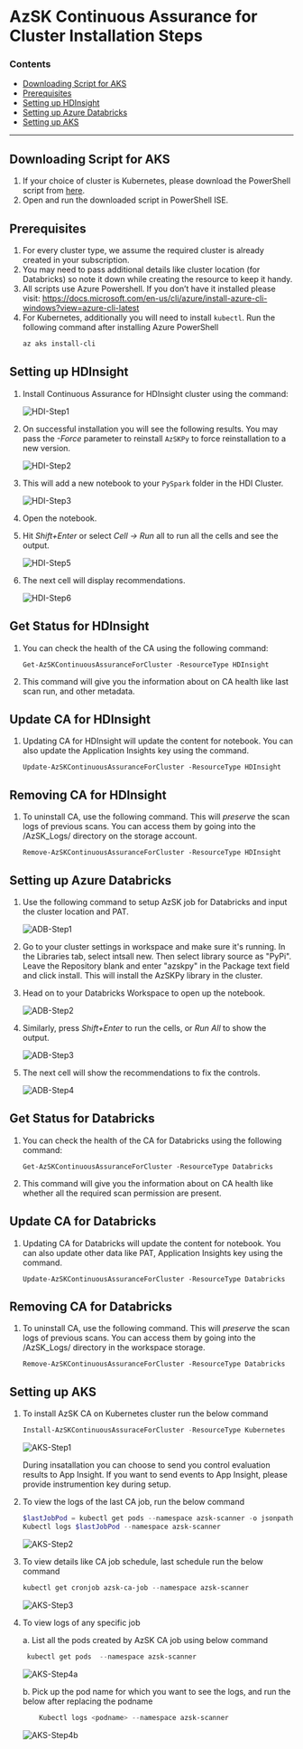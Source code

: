 # AzSK Continuous Assurance for Cluster Installation Steps

### Contents
- [Downloading Script for AKS](Readme.md#downloading-script-for-AKS)
- [Prerequisites](Readme.md#prerequisites)
- [Setting up HDInsight](Readme.md#Setting-up-HDInsight)
- [Setting up Azure Databricks](Readme.md#Setting-up-Azure-Databricks)
- [Setting up AKS](Readme.md#Setting-up-AKS)
-----------------------------------------------------------------
## Downloading Script for AKS
1.	If your choice of cluster is Kubernetes, please download the PowerShell script from [here](https://azsdkdataoss.blob.core.windows.net/azsdk-configurations/recmnds/Install-CAForCluster.ps1). 
2.	Open and run the downloaded script in PowerShell ISE.

## Prerequisites
1.	For every cluster type, we assume the required cluster is already created in your subscription. 
2.	You may need to pass additional details like cluster location (for Databricks) so note it down while creating the resource to keep it handy. 
3.	All scripts use Azure Powershell. If you don’t have it installed please visit: https://docs.microsoft.com/en-us/cli/azure/install-azure-cli-windows?view=azure-cli-latest  
4.	For Kubernetes, additionally you will need to install `kubectl`. Run the following command after installing Azure PowerShell
    ```PowerShell
    az aks install-cli
    ```

## Setting up HDInsight

1. Install Continuous Assurance for HDInsight cluster using the command:                

    ![HDI-Step1](../Images/HDI-Step1.png)

2.	On successful installation you will see the following results. You may pass the *-Force* parameter to reinstall `AzSKPy` to force reinstallation to a new version. 

    ![HDI-Step2](../Images/HDI-Step2.png)

3.	This will add a new notebook to your `PySpark` folder in the HDI Cluster.

    ![HDI-Step3](../Images/HDI-Step3.png)

4.	Open the notebook.

5.	Hit *Shift+Enter* or select *Cell -> Run* all to run all the cells and see the output.

    ![HDI-Step5](../Images/HDI-Step5.png)

6.	The next cell will display recommendations.

    ![HDI-Step6](../Images/HDI-Step6.png)

## Get Status for HDInsight

1. You can check the health of the CA using the following command:
   ```
   Get-AzSKContinuousAssuranceForCluster -ResourceType HDInsight
   ```

2. This command will give you the information about on CA health like last scan run, and other metadata. 

## Update CA for HDInsight

1. Updating CA for HDInsight will update the content for notebook. You can also update the Application Insights key using the command. 
   ```
   Update-AzSKContinuousAssuranceForCluster -ResourceType HDInsight
   ```
## Removing CA for HDInsight

1. To uninstall CA, use the following command. This will *preserve* the scan logs of previous scans. You can access them by going into the /AzSK_Logs/ directory on the storage account. 
   ```
   Remove-AzSKContinuousAssuranceForCluster -ResourceType HDInsight
   ```

## Setting up Azure Databricks

1.	Use the following command to setup AzSK job for Databricks and input the cluster location and PAT.

    ![ADB-Step1](../Images/ADB-Step1.png)

2.  Go to your cluster settings in workspace and make sure it's running. In the Libraries tab, select intsall new. Then select library source as "PyPi". Leave the Repository blank and enter "azskpy" in the Package text field and click install. This will install the AzSKPy library in the cluster. 

3.	Head on to your Databricks Workspace to open up the notebook.

    ![ADB-Step2](../Images/ADB-Step2.png)

4.	Similarly, press *Shift+Enter* to run the cells, or *Run All* to show the output.

    ![ADB-Step3](../Images/ADB-Step3.png)

5. The next cell will show the recommendations to fix the controls.

    ![ADB-Step4](../Images/ADB-Step4.png)

## Get Status for Databricks

1. You can check the health of the CA for Databricks using the following command:
   ```
   Get-AzSKContinuousAssuranceForCluster -ResourceType Databricks
   ```

2. This command will give you the information about on CA health like whether all the required scan permission are present. 

## Update CA for Databricks

1. Updating CA for Databricks will update the content for notebook. You can also update other data like PAT, Application Insights key using the command. 
   ```
   Update-AzSKContinuousAssuranceForCluster -ResourceType Databricks
   ```
## Removing CA for Databricks

1. To uninstall CA, use the following command. This will *preserve* the scan logs of previous scans. You can access them by going into the /AzSK_Logs/ directory in the workspace storage. 
   ```
   Remove-AzSKContinuousAssuranceForCluster -ResourceType Databricks
   ```
   
## Setting up AKS

1. To install AzSK CA on Kubernetes cluster run the below command 

    ```PowerShell
    Install-AzSKContinuousAssuraceForCluster -ResourceType Kubernetes
    ```

   ![AKS-Step1](../Images/AKS-Step1.png)

   During insatallation you can choose to send you control evaluation results to App Insight. If you want to send events to App Insight, please provide instrumention key during setup.

2.	To view the logs of the last CA job, run the below command

    ```PowerShell
    $lastJobPod = kubectl get pods --namespace azsk-scanner -o jsonpath='{.items[-1:].metadata.name}' 
    Kubectl logs $lastJobPod --namespace azsk-scanner
    ```
    ![AKS-Step2](../Images/AKS-Step2.png)

3.	To view details like CA job schedule, last schedule run the below command


    ```PowerShell
    kubectl get cronjob azsk-ca-job --namespace azsk-scanner
    ```
    ![AKS-Step3](../Images/AKS-Step3.png)

4. To view logs of any specific job

    a. List all the pods created by AzSK CA job using below command

    ```PowerShell
     kubectl get pods  --namespace azsk-scanner
     ```

    ![AKS-Step4a](../Images/AKS-Step4a.png)

    b. Pick up the pod name for which you want to see the logs, and run the below after replacing the podname

    ```PowerShell
        Kubectl logs <podname> --namespace azsk-scanner
     ```

    ![AKS-Step4b](../Images/AKS-Step4b.PNG)
